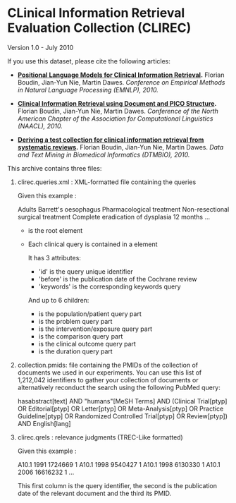 # CLinical Information Retrieval Evaluation Collection (CLIREC)

Version 1.0 - July 2010

If you use this dataset, please cite the following articles:

 - **[Positional Language Models for Clinical Information Retrieval](http://aclweb.org/anthology/D10-1011).**
   Florian Boudin, Jian-Yun Nie, Martin Dawes.
   *Conference on Empirical Methods in Natural Language Processing (EMNLP), 2010.*

 - **[Clinical Information Retrieval using Document and PICO Structure](http://www.aclweb.org/anthology/N10-1124).**
   Florian Boudin, Jian-Yun Nie, Martin Dawes.
   *Conference of the North American Chapter of the Association for Computational Linguistics (NAACL), 2010.*

 - **[Deriving a test collection for clinical information retrieval from systematic reviews](/data/articles/boudin_dtmbio10.pdf).**
   Florian Boudin, Jian-Yun Nie, Martin Dawes.
   *Data and Text Mining in Biomedical Informatics (DTMBIO), 2010.*

This archive contains three files:

1. clirec.queries.xml : XML-formatted file containing the queries

	Given this example :

	<queries>
	   <query id="1" before="20060901" keywords="Barrett's oesophagus treatment">
	      <pop>Adults</pop> 
	      <prob>Barrett's oesophagus</prob> 
	      <int>Pharmacological treatment</int>
	      <comp>Non-resectional surgical treatment</comp>
	      <out>Complete eradication of dysplasia</out>
	      <dur>12 months</dur>
	  </query>
		...
	</queries>

	* <queries> is the root element
	* Each clinical query is contained in a <query> element

	  It has 3 attributes:
		- 'id' is the query unique identifier
		- 'before' is the publication date of the Cochrane review
		- 'keywords' is the corresponding keywords query

	  And up to 6 children:
		- <pop> is the population/patient query part	
		- <prob> is the problem query part
		- <int> is the intervention/exposure query part
		- <comp> is the comparison query part
		- <out> is the clinical outcome query part
		- <dur> is the duration query part


2. collection.pmids: file containing the PMIDs of the collection of documents
	we used in our experiments. You can use this list of 1,212,042 identifiers to
	gather your collection of documents or alternatively reconduct the search 
	using the following PubMed query:

	hasabstract[text] AND "humans"[MeSH Terms] AND (Clinical Trial[ptyp] OR 
	Editorial[ptyp] OR Letter[ptyp] OR Meta-Analysis[ptyp] OR Practice 
	Guideline[ptyp] OR Randomized Controlled Trial[ptyp] OR Review[ptyp]) AND 
	English[lang]

3. clirec.qrels : relevance judgments (TREC-Like formatted)

	Given this example :

	A10.1 1991 1724669 1
	A10.1 1998 9540427 1
	A10.1 1998 6130330 1
	A10.1 2006 16616232 1
	...

	This first column is the query identifier, the second is the publication 
	date of the relevant document and the third its PMID.